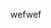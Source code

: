 <a id="user-content-ff" class="anchor" href="#ff" aria-hidden="true"><span class="octicon octicon-link"></span></a>wefwef
